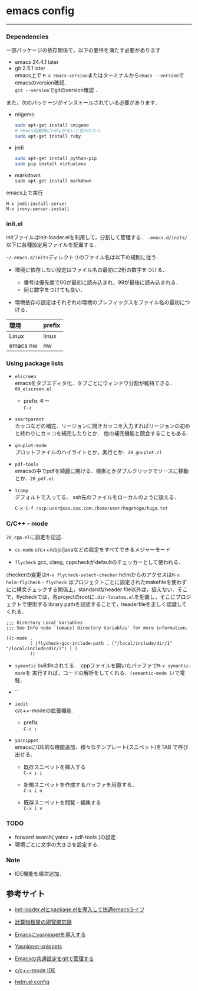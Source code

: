 # emacs config
***

### Dependencies  
一部パッケージの依存関係で，以下の要件を満たす必要があります
 - emacs 24.4.1 later  
 - git 2.5.1 later  
emacs上で `M-x emacs-version`またはターミナルから`emacs --version`でemacsのversion確認．  
`git --version`でgitのversion確認 ．  

また，次のパッケージがインストールされている必要があります．

 - migemo  
	```sh
	sudo apt-get install cmigemo  
	# emacs起動時にrubyがないと言われたら
	sudo apt-get install ruby  
	```	

 - jedi  
   ```sh
   sudo apt-get install python-pip  
   sudo pip install virtualenv  
   ```
 - markdown  
   `sudo apt-get install markdown`  
   
emacs上で実行  

```emacs
M-x jedi:install-server
M-x irony-server-install
```

### init.el

initファイルはinit-loader.elを利用して，分割して管理する．
`.emacs.d/inits/`以下に各種設定用ファイルを配置する．

`~/.emacs.d/inits`ディレクトリのファイル名は以下の規則に従う．

- 環境に依存しない設定はファイル名の最初に2桁の数字をつける．

	- 番号は優先度で00が最初に読み込まれ，99が最後に読み込まれる． 
	- 同じ数字をつけても良い．
	
- 環境依存の設定はそれぞれの環境のプレフィックスをファイル名の最初につける．

|環境|prefix|  
|:--|:--|  
|Linux|linux|  
|emacs nw|nw|  

### Using package lists

- `elscreen`  
emacsをタブエディタ化．タブごとにウィンドウ分割が維持できる．`09_elscreen.el`

	- prefix キー  
	  `C-z`  
  
- `smartparent`  
カッコなどの補完．リージョンに開きカッコを入力すればリージョンの初めと終わりにカッコを補完したりとか．
他の補完機能と競合することもある．

- `gnuplot-mode`  
プロットファイルのハイライトとか，実行とか．`20_gnuplot.cl`

- `pdf-tools`  
emacsの中でpdfを綺麗に開ける．検索とかダブルクリックでソースに移動とか．`20_pdf.el`

- `tramp`  
デフォルトで入ってる．
ssh先のファイルをローカルのように扱える．

	```bash
	C-x C-f /scp:user@xxx.xxx.com:/home/user/hogehoge/huga.txt
	```
### C/C++ - mode

`20_cpp.el`に設定を記述．

- `cc-mode`
  c/c++/objc/javaなどの設定をすべてできるメジャーモード

- `flycheck`
gcc, clang, cppcheckがdefaultのチェッカーとして使われる．

checkerの変更は`M-x flycheck-select-checker`
helmからのアクセスは`M-x helm-flycheck`
	- `flycheck` はプロジェクトごとに設定されたmakefileを使わずにに構文チェックする関係上，standardなheader file以外は，扱えない．そこで，flycheckでは，各projectのrootに`.dir-locates.el`を配置し，そこにプロジェクトで使用するlibrary pathを記述することで，headerfileを正しく認識してくれる．

```elisp
;;; Directory Local Variables
;;; See Info node `(emacs) Directory Variables' for more information.

((c-mode .
         ( (flycheck-gcc-include-path . ("/local/include/dir/1" "/local/include/dir/2") ) )
         ))
```

- `symantic`
buildinされてる．.cppファイルを開いたバッファで`M-x symantic-mode`を
実行すれば，コードの解析をしてくれる．`(semantic-mode 1)`で常駐．

- ``

- `iedit`   
c/c++-modeの拡張機能.

	- prefix  
	`C-c ;`  

- `yasnippet`  
emacsにIDE的な機能追加．様々なテンプレート(スニペット)をTAB で呼び出せる．
	- 既存スニペットを挿入する  
	  `C-x i i`  

	- 新規スニペットを作成するバッファを用意する．  
	  `C-x i n`  

	- 既存スニペットを閲覧・編集する  
	  `C-x i v`  

### TODO
- forward search( yatex + pdf-tools )の設定．
- 環境ごとに文字の大きさを設定する．

### Note
- IDE機能を順次追加．


## 参考サイト

- [init-loader.elとpackage.elを導入して快適emacsライフ](http://qiita.com/catatsuy/items/5f1cd86e2522fd3384a0)

- [計算物理屋の研究備忘録 ](http://keisanbutsuriya.hateblo.jp/entry/2015/02/17/131824)

- [Emacsにyasnippetを導入する](http://vdeep.net/emacs-yasnippet)

- [Yasnippet-snippets](https://github.com/AndreaCrotti/yasnippet-snippets)

- [Emacsの共通設定をgitで管理する](http://keisanbutsuriya.hateblo.jp/entry/2015/02/17/131824)

- [c/c++-mode IDE](http://futurismo.biz/archives/3071)

- [helm.el config](http://d.hatena.ne.jp/a_bicky/20151123/1448285411)

